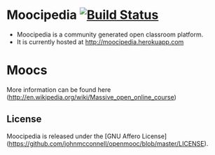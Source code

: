 Moocipedia
[![Build
Status](https://travis-ci.org/johnmcconnell/moocipedia.svg?branch=master)](https://travis-ci.org/johnmcconnell/moocipedia)
========
* Moocipedia is a community generated open classroom platform.
* It is currently hosted at http://moocipedia.herokuapp.com

Moocs
=======
More information can be found here
(http://en.wikipedia.org/wiki/Massive_open_online_course)

License
-------
Moocipedia is released under the [GNU Affero License]
(https://github.com/johnmcconnell/openmooc/blob/master/LICENSE).
